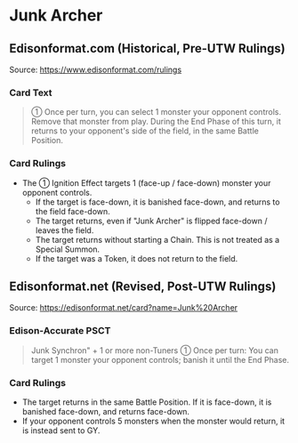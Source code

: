 # Junk Archer

## Edisonformat.com (Historical, Pre-UTW Rulings)

Source: https://www.edisonformat.com/rulings

### Card Text

> ① Once per turn, you can select 1 monster your opponent controls. Remove that monster from play. During the End Phase of this turn, it returns to your opponent's side of the field, in the same Battle Position.

### Card Rulings

*   The ① Ignition Effect targets 1 (face-up / face-down) monster your opponent controls.
    *   If the target is face-down, it is banished face-down, and returns to the field face-down.
    *   The target returns, even if "Junk Archer" is flipped face-down / leaves the field.
    *   The target returns without starting a Chain. This is not treated as a Special Summon.
    *   If the target was a Token, it does not return to the field.

## Edisonformat.net (Revised, Post-UTW Rulings)

Source: https://edisonformat.net/card?name=Junk%20Archer

### Edison-Accurate PSCT

> Junk Synchron" + 1 or more non-Tuners
> ① Once per turn:
> You can target 1 monster your opponent controls; banish it until the End Phase.

### Card Rulings

*   The target returns in the same Battle Position. If it is face-down, it is banished face-down, and returns face-down.
*   If your opponent controls 5 monsters when the monster would return, it is instead sent to GY.
            